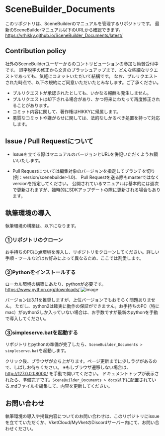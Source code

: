 # SceneBuilder_Documents
このリポジトリは、SceneBuilderのマニュアルを管理するリポジトリです。 最新のSceneBuilderマニュアル以下のURLから確認できます。 https://vrhikky.github.io/SceneBuilder_Documents/latest/

## Contribution policy
社外のSceneBuilderユーザーからのコントリビューションの参加も絶賛受付中です。
誤字脱字の修正から文言のブラッシュアップまで、どんな些細なリクエストであっても、気軽にコミットいただいて結構です。
なお、プルリクエストされた時点で、以下の規約にご同意いただいたとみなします。ご了承ください。

- プルリクエストが承認されたとしても、いかなる報酬も発生しません。
- プルリクエストは却下される場合があり、かつ将来にわたって再度修正されることがあります。
- コミット内容に関して、著作権はHIKKYに帰属します。
- 悪質なコミットや嫌がらせに関しては、法的なしかるべき処置を持って対応します。

## Issue / Pull Requestについて

- Issueを立てる際はマニュアルのバージョンとURLを併記いただくようお願いいたします。

- Pull Requestについては編集対象のバージョンを指定してブランチを切り (例：version/scenebuilder-1.0)、 Pull Requestを送る際もmasterではなくversionを指定してください。
公開されているマニュアルは基本的には週次で更新されますが、臨時的にSDKアップデートの際に更新される場合もあります。

## 執筆環境の導入
執筆環境の構築は、以下になります。

### ①リポジトリのクローン
お手持ちのPCにgit環境を導入し、リポジトリをクローンしてください。詳しい手順・ツールなどはお好みによって異なるため、ここでは割愛します。

### ②Pythonをインストールする
ローカル環境の構築にあたり、pythonが必要です。https://www.python.org/downloads/
![image](https://github.com/VRHIKKY/VketCloudSDK_Documents/assets/50200315/d1ee286c-f0c6-4db6-a065-f3d350872ce4)

バージョンは3.11を推奨しますが、上位バージョンでもおそらく問題ありません。
ただし、python2は確実に動作の保証ができません。お手持ちのPC（特にmac）がpython2しか入っていない場合は、お手数ですが最新のpythonを手動で導入してください。

### ③simpleserve.batを起動する
リポジトリとpythonの準備が完了したら、`SceneBuilder_Documents > simpleserve.bat`を起動します。

クリック後、ブラウザが立ち上がります。ページ更新までに少しラグがあるので、しばしお待ちください。
※もしブラウザ遷移しない場合は、 http://127.0.0.1:8000/ を手動で開いてください。
ドキュメントトップが表示されたら、準備完了です。`SceneBuilder_Documents > docs`以下に配置されている.mdファイルを編集して、内容を更新してください。

## お問い合わせ
執筆環境の導入や掲載内容についてのお問い合わせは、このリポジトリにissueを立てていただくか、VketCloud/MyVketのDiscordサーバー内にて、お問い合わせください。